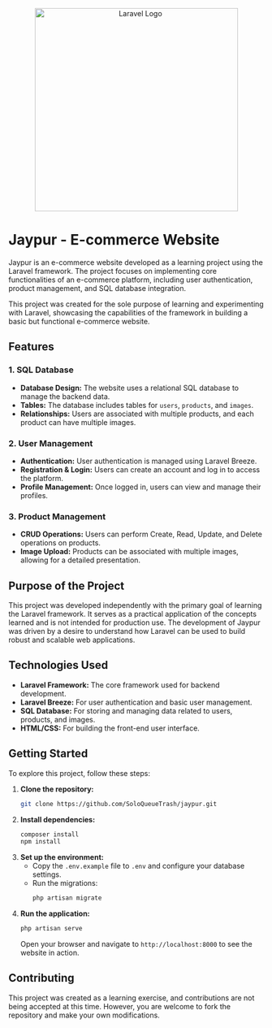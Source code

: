 <p align="center"><a href="https://laravel.com" target="_blank"><img src="https://raw.githubusercontent.com/laravel/art/master/logo-lockup/5%20SVG/2%20CMYK/1%20Full%20Color/laravel-logolockup-cmyk-red.svg" width="400" alt="Laravel Logo"></a></p>

# Jaypur - E-commerce Website

Jaypur is an e-commerce website developed as a learning project using the Laravel framework. The project focuses on implementing core functionalities of an e-commerce platform, including user authentication, product management, and SQL database integration. 

This project was created for the sole purpose of learning and experimenting with Laravel, showcasing the capabilities of the framework in building a basic but functional e-commerce website.

## Features

### 1. SQL Database
- **Database Design:** The website uses a relational SQL database to manage the backend data.
- **Tables:** The database includes tables for `users`, `products`, and `images`.
- **Relationships:** Users are associated with multiple products, and each product can have multiple images.

### 2. User Management
- **Authentication:** User authentication is managed using Laravel Breeze.
- **Registration & Login:** Users can create an account and log in to access the platform.
- **Profile Management:** Once logged in, users can view and manage their profiles.

### 3. Product Management
- **CRUD Operations:** Users can perform Create, Read, Update, and Delete operations on products.
- **Image Upload:** Products can be associated with multiple images, allowing for a detailed presentation.

## Purpose of the Project
This project was developed independently with the primary goal of learning the Laravel framework. It serves as a practical application of the concepts learned and is not intended for production use. The development of Jaypur was driven by a desire to understand how Laravel can be used to build robust and scalable web applications.

## Technologies Used
- **Laravel Framework:** The core framework used for backend development.
- **Laravel Breeze:** For user authentication and basic user management.
- **SQL Database:** For storing and managing data related to users, products, and images.
- **HTML/CSS:** For building the front-end user interface.

## Getting Started
To explore this project, follow these steps:

1. **Clone the repository:**
   ```bash
   git clone https://github.com/SoloQueueTrash/jaypur.git
   ```
2. **Install dependencies:**
   ```bash
   composer install
   npm install
   ```
3. **Set up the environment:**
   - Copy the `.env.example` file to `.env` and configure your database settings.
   - Run the migrations:
     ```bash
     php artisan migrate
     ```
4. **Run the application:**
   ```bash
   php artisan serve
   ```
   Open your browser and navigate to `http://localhost:8000` to see the website in action.

## Contributing
This project was created as a learning exercise, and contributions are not being accepted at this time. However, you are welcome to fork the repository and make your own modifications.

